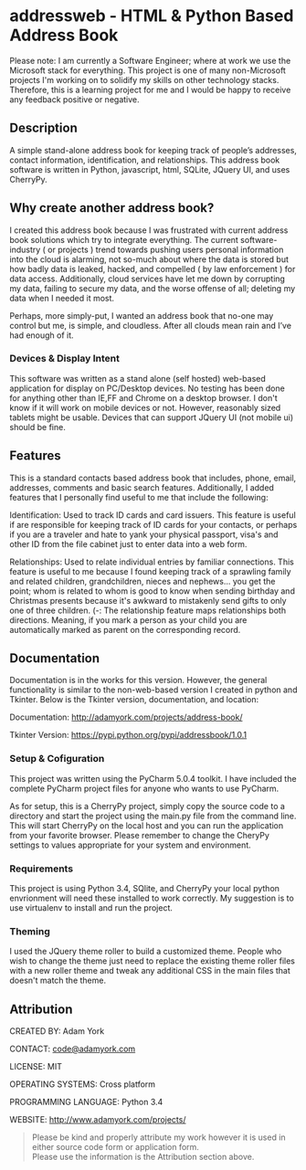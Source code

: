# addressweb - HTML & Python Based Address Book
Please note: I am currently a Software Engineer; where at work we use the Microsoft stack for everything. This project is one of many non-Microsoft projects I'm working on to solidify my skills on other technology stacks.  Therefore, this is a learning project for me and I would be happy to receive any feedback positive or negative. 
## Description
A simple stand-alone address book for keeping track of people’s addresses, contact information, identification, and relationships. 
This address book software is written in Python, javascript, html, SQLite, JQuery UI,  and uses CherryPy.

## Why create another address book?

I created this address book because I was frustrated with current address book solutions which try to integrate everything. 
The current software-industry ( or projects ) trend towards pushing users personal information into the cloud is alarming, 
not so-much about where the data is stored but how badly data is leaked, hacked, and compelled ( by law enforcement ) 
for data access. Additionally, cloud services have let me down by corrupting my data, failing to secure my data, 
and the worse offense of all; deleting my data when I needed it most.

Perhaps, more simply-put, I wanted an address book that no-one may control but me, is simple, and cloudless. 
After all clouds mean rain and I’ve had enough of it.

### Devices & Display Intent
This software was written as a stand alone (self hosted) web-based application for display on PC/Desktop devices. No testing has been done for anything other than IE,FF and Chrome on a desktop browser. I don't know if it will work on mobile devices or not. However, reasonably sized tablets might be usable. Devices that can support JQuery UI (not mobile ui) should be fine.

## Features
This is a standard contacts based address book that includes, phone, email, addresses, comments and basic search features.  Additionally, I added features that I personally find useful to me that include the following:

Identification: Used to track ID cards and card issuers. This feature is useful if are responsible for keeping track of ID cards for your contacts, or perhaps if you are a traveler and hate to yank your physical passport, visa's and other ID from the file cabinet just to enter data into a web form.

Relationships: Used to relate individual entries by familiar connections. This feature is useful to me because I found keeping track of a sprawling family and related children, grandchildren, nieces and nephews... you get the point; whom is related to whom is good to know when sending birthday and Christmas presents because it's awkward to mistakenly send gifts to only one of three children. (-: The relationship feature maps relationships both directions. Meaning, if you mark a person as your child you are automatically marked as parent on the corresponding record.

## Documentation
Documentation is in the works for this version. However, the general functionality is similar to the non-web-based version I created in python and Tkinter. Below is the Tkinter version, documentation, and location:

Documentation: 
http://adamyork.com/projects/address-book/ 

Tkinter Version:
https://pypi.python.org/pypi/addressbook/1.0.1

### Setup & Cofiguration
This project was written using the PyCharm 5.0.4 toolkit. I have included the complete PyCharm project files for anyone who wants to use PyCharm.

As for setup, this is a CherryPy project, simply copy the source code to a directory and start the project using the main.py file from the command line. This will start CherryPy on the local host and you can run the application from your favorite browser. Please remember to change the CheryPy settings to values appropriate for your system and environment.

### Requirements
This project is using Python 3.4, SQlite, and CherryPy your local python envrionment will need these installed to work correctly. My suggestion is to use virtualenv to install and run the project.

### Theming
I used the JQuery theme roller to build a customized theme. People who wish to change the theme just need to replace the existing theme roller files with a new roller theme and tweak any additional CSS in the main files that doesn't match the theme.

## Attribution

CREATED BY: Adam York

CONTACT: code@adamyork.com

LICENSE: MIT

OPERATING SYSTEMS: Cross platform

PROGRAMMING LANGUAGE: Python 3.4

WEBSITE: http://www.adamyork.com/projects/

>Please be kind and properly attribute my work however it is used in either source code form or application form.  
>Please use the information is the Attribution section above.

